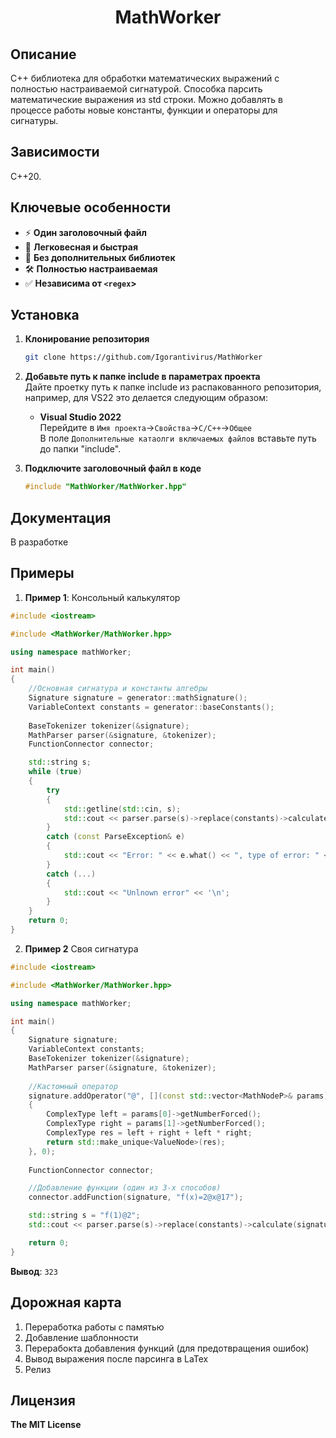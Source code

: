 ﻿<!--MathWorker-->
<h1 align="center">MathWorker</h1>

<h2>Описание</h2>

С++ библиотека для обработки математических выражений с полностью настраиваемой сигнатурой. 
Способка парсить математические выражения из std строки.
Можно добавлять в процессе работы новые константы, функции и операторы для сигнатуры.

<h2>Зависимости</h2>

C++20.

<h2>Ключевые особенности</h2>

* ⚡ **Один заголовочный файл**
* 🚀 **Легковесная и быстрая**
* 🔗 **Без дополнительных библиотек**
* 🛠️ **Полностью настраиваемая**
* ✅ **Независима от `<regex`>**

<h2>Установка</h2>

1. **Клонирование репозитория**
   ```sh
   git clone https://github.com/Igorantivirus/MathWorker
   ```
2. **Добавьте путь к папке include в параметрах проекта**
   </br>
   Дайте проетку путь к папке include из распакованного репозитория, например, для VS22 это делается следующим образом:
   
   - **Visual Studio 2022**
     </br>
     Перейдите в `Имя проекта`->`Свойства`->`C/C++`->`Общее`
     </br>
     В поле `Дополнительные катаолги включаемых файлов`
     вставьте путь до папки "include".
3. **Подключите заголовочный файл в коде**
   ```cpp
   #include "MathWorker/MathWorker.hpp"
   ```

<h2>Документация</h2>

В разработке

<h2>Примеры</h2>

1. **Пример 1**: Консольный калькулятор

``` cpp
#include <iostream>

#include <MathWorker/MathWorker.hpp>

using namespace mathWorker;

int main()
{
	//Основная сигнатура и константы алгебры
	Signature signature = generator::mathSignature();
	VariableContext constants = generator::baseConstants();
	
	BaseTokenizer tokenizer(&signature);
	MathParser parser(&signature, &tokenizer);
	FunctionConnector connector;

	std::string s;
	while (true)
	{
		try
		{
			std::getline(std::cin, s);
			std::cout << parser.parse(s)->replace(constants)->calculate(signature)->toString() << '\n';
		}
		catch (const ParseException& e)
		{
			std::cout << "Error: " << e.what() << ", type of error: " << static_cast<int>(e.type()) << '\n';
		}
		catch (...)
		{
			std::cout << "Unlnown error" << '\n';
		}
	}
	return 0;
}
```
2. **Пример 2** Своя сигнатура

```cpp
#include <iostream>

#include <MathWorker/MathWorker.hpp>

using namespace mathWorker;

int main()
{
	Signature signature;
	VariableContext constants;
	BaseTokenizer tokenizer(&signature);
	MathParser parser(&signature, &tokenizer);
	
	//Кастомный оператор
	signature.addOperator("@", [](const std::vector<MathNodeP>& params)->MathNodeP
	{
		ComplexType left = params[0]->getNumberForced();
		ComplexType right = params[1]->getNumberForced();
		ComplexType res = left + right + left * right;
		return std::make_unique<ValueNode>(res);
	}, 0);
	
	FunctionConnector connector;

	//Добавление функции (один из 3-х способов)
	connector.addFunction(signature, "f(x)=2@x@17");

	std::string s = "f(1)@2";
	std::cout << parser.parse(s)->replace(constants)->calculate(signature)->toString() << '\n';

	return 0;
}
```

**Вывод**: `323`


<h2>Дорожная карта</h2>

1. Переработка работы с памятью
2. Добавление шаблонности
3. Перерабокта добавления функций (для предотвращения ошибок)
4. Вывод выражения после парсинга в LaTex
5. Релиз

<h2>Лицензия</h2>

**The MIT License**